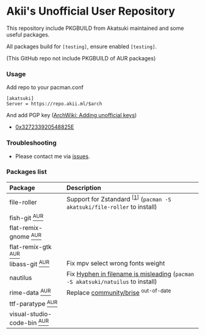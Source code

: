 # Akii's Unofficial User Repository

This repository include PKGBUILD from Akatsuki maintained and some useful packages.

All packages build for `[testing]`, ensure enabled `[testing]`.

(This GitHub repo not include PKGBUILD of AUR packages)

### Usage

Add repo to your pacman.conf

```
[akatsuki]
Server = https://repo.akii.ml/$arch
```

And add PGP key ([ArchWiki: Adding unofficial keys](https://wiki.archlinux.org/index.php/Pacman/Package_signing#Adding_unofficial_keys))

* [0x327233920548825E](http://pool.sks-keyservers.net/pks/lookup?search=0x327233920548825E&fingerprint=on&op=index)

### Troubleshooting

* Please contact me via [issues](https://github.com/akiirui/repo/issues/new).

### Packages list

| Package | Description |
| :------ | :---------- |
| file-roller | Support for Zstandard <sup>[[1](https://gitlab.gnome.org/GNOME/file-roller/blob/master/NEWS)]</sup> (`pacman -S akatsuki/file-roller` to install)|
| fish-git [<sup>AUR</sup>](https://aur.archlinux.org/packages/fish-git/) | |
| flat-remix-gnome [<sup>AUR</sup>](https://aur.archlinux.org/packages/flat-remix-gnome/) | |
| flat-remix-gtk [<sup>AUR</sup>](https://aur.archlinux.org/packages/flat-remix-gtk/) | |
| libass-git [<sup>AUR</sup>](https://aur.archlinux.org/packages/libass-git/) | Fix mpv select wrong fonts weight |
| nautilus | Fix [Hyphen in filename is misleading](https://gitlab.gnome.org/GNOME/nautilus/issues/1177) (`pacman -S akatsuki/natuilus` to install) |
| rime-data [<sup>AUR</sup>](https://aur.archlinux.org/packages/rime-data/) | Replace [community/brise](https://www.archlinux.org/packages/community/x86_64/brise/) <sup>out-of-date</sup> |
| ttf-paratype [<sup>AUR</sup>](https://aur.archlinux.org/packages/ttf-paratype/) | |
| visual-studio-code-bin [<sup>AUR</sup>](https://aur.archlinux.org/packages/visual-studio-code-bin/) | |
